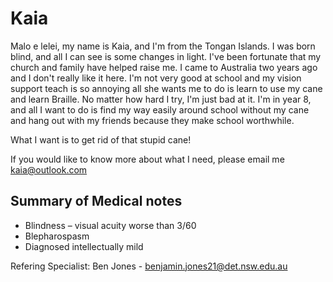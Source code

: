 # Kaia
Malo e lelei, my name is Kaia, and I'm from the Tongan Islands. I was born blind, and all I can see is some changes in light. I've been fortunate that my church and family have helped raise me. I came to Australia two years ago and I don't really like it here. I'm not very good at school and my vision support teach is so annoying all she wants me to do is learn to use my cane and learn Braille. No matter how hard I try, I'm just bad at it. I'm in year 8, and all I want to do is find my way easily around school without my cane and hang out with my friends because they make school worthwhile.

What I want is to get rid of that stupid cane!

If you would like to know more about what I need, please email me kaia@outlook.com

## Summary of Medical notes
- Blindness – visual acuity worse than 3/60
- Blepharospasm 
- Diagnosed intellectually mild

Refering Specialist: Ben Jones - benjamin.jones21@det.nsw.edu.au